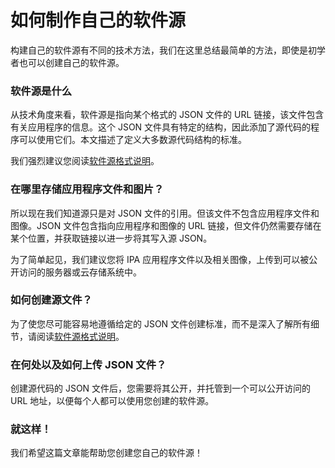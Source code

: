 # 如何制作自己的软件源

构建自己的软件源有不同的技术方法，我们在这里总结最简单的方法，即使是初学者也可以创建自己的软件源。

### 软件源是什么

从技术角度来看，软件源是指向某个格式的 JSON 文件的 URL 链接，该文件包含有关应用程序的信息。这个 JSON 文件具有特定的结构，因此添加了源代码的程序可以使用它们。本文描述了定义大多数源代码结构的标准。

我们强烈建议您阅读[软件源格式说明](软件源格式说明.md)。

### 在哪里存储应用程序文件和图片？

所以现在我们知道源只是对 JSON 文件的引用。但该文件不包含应用程序文件和图像。JSON 文件包含指向应用程序和图像的 URL 链接，但文件仍然需要存储在某个位置，并获取链接以进一步将其写入源 JSON。

为了简单起见，我们建议您将 IPA 应用程序文件以及相关图像，上传到可以被公开访问的服务器或云存储系统中。

### 如何创建源文件？

为了使您尽可能容易地遵循给定的 JSON 文件创建标准，而不是深入了解所有细节，请阅读[软件源格式说明](软件源格式说明.md)。

### 在何处以及如何上传 JSON 文件？

创建源代码的 JSON 文件后，您需要将其公开，并托管到一个可以公开访问的 URL 地址，以便每个人都可以使用您创建的软件源。

### 就这样！

我们希望这篇文章能帮助您创建您自己的软件源！
